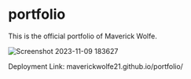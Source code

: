 # portfolio
This is the official portfolio of Maverick Wolfe.

![Screenshot 2023-11-09 183627](https://github.com/maverickwolfe21/portfolio/assets/32653569/d13ffbf2-3e00-4f3e-a4fc-be3b120e964f)

Deployment Link: maverickwolfe21.github.io/portfolio/
